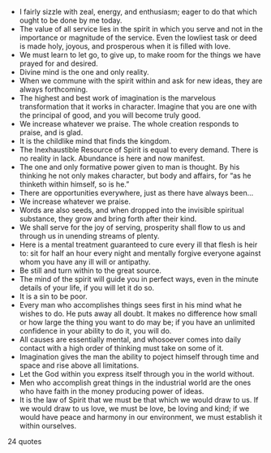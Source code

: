  - I fairly sizzle with zeal, energy, and enthusiasm; eager to do that which ought to be done by me today.
 - The value of all service lies in the spirit in which you serve and not in the importance or magnitude of the service. Even the lowliest task or deed is made holy, joyous, and prosperous when it is filled with love.
 - We must learn to let go, to give up, to make room for the things we have prayed for and desired.
 - Divine mind is the one and only reality.
 - When we commune with the spirit within and ask for new ideas, they are always forthcoming.
 - The highest and best work of imagination is the marvelous transformation that it works in character. Imagine that you are one with the principal of good, and you will become truly good.
 - We increase whatever we praise. The whole creation responds to praise, and is glad.
 - It is the childlike mind that finds the kingdom.
 - The Inexhaustible Resource of Spirit is equal to every demand. There is no reality in lack. Abundance is here and now manifest.
 - The one and only formative power given to man is thought. By his thinking he not only makes character, but body and affairs, for “as he thinketh within himself, so is he.”
 - There are opportunities everywhere, just as there have always been...
 - We increase whatever we praise.
 - Words are also seeds, and when dropped into the invisible spiritual substance, they grow and bring forth after their kind.
 - We shall serve for the joy of serving, prosperity shall flow to us and through us in unending streams of plenty.
 - Here is a mental treatment guaranteed to cure every ill that flesh is heir to: sit for half an hour every night and mentally forgive everyone against whom you have any ill will or antipathy.
 - Be still and turn within to the great source.
 - The mind of the spirit will guide you in perfect ways, even in the minute details of your life, if you will let it do so.
 - It is a sin to be poor.
 - Every man who accomplishes things sees first in his mind what he wishes to do. He puts away all doubt. It makes no difference how small or how large the thing you want to do may be; if you have an unlimited confidence in your ability to do it, you will do.
 - All causes are essentially mental, and whosoever comes into daily contact with a high order of thinking must take on some of it.
 - Imagination gives the man the ability to poject himself through time and space and rise above all limitations.
 - Let the God within you express itself through you in the world without.
 - Men who accomplish great things in the industrial world are the ones who have faith in the money producing power of ideas.
 - It is the law of Spirit that we must be that which we would draw to us. If we would draw to us love, we must be love, be loving and kind; if we would have peace and harmony in our environment, we must establish it within ourselves.

24 quotes